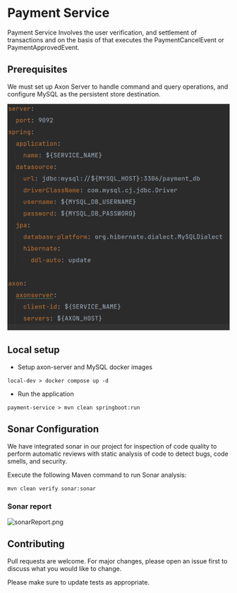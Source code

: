 # Payment Service
Payment Service Involves the user verification, and settlement of transactions and on the basis of that executes the PaymentCancelEvent or PaymentApprovedEvent.

## Prerequisites
We must set up Axon Server to handle command and query operations, and configure MySQL as the persistent store destination.

![payment-application-config.png](../documentation/payment-application-config.png)

## Local setup
- Setup axon-server and MySQL docker images
```
local-dev > docker compose up -d
```
- Run the application
```
payment-service > mvn clean springboot:run 
```

## Sonar Configuration

We have integrated sonar in our project for inspection of code quality to perform automatic reviews with static analysis of code to detect bugs, code smells, and security.

Execute the following Maven command to run Sonar analysis:
```dtd
mvn clean verify sonar:sonar
```
### Sonar report
![sonarReport.png](https://i.postimg.cc/B6MBzsNY/Screenshot-from-2024-01-25-14-13-50.png)

## Contributing

Pull requests are welcome. For major changes, please open an issue first to discuss what you would like to change.

Please make sure to update tests as appropriate.